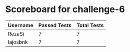 # Scoreboard for challenge-6
| Username   | Passed Tests | Total Tests |
|------------|--------------|-------------|
| RezaSi | 7 | 7 |
| lajosbnk | 7 | 7 |
